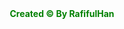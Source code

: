 <div class="wrapper" style="width: 100%; text-align: center; color: green">
		<b>Created &copy; By RafifulHan</b>	
	</div>
